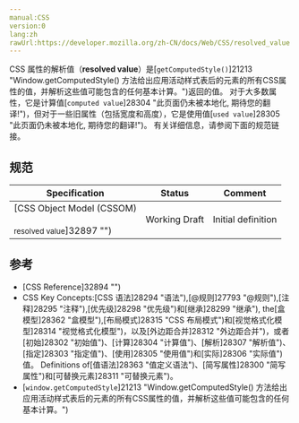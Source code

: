 ```yaml
---
manual:CSS
version:0
lang:zh
rawUrl:https://developer.mozilla.org/zh-CN/docs/Web/CSS/resolved_value
---
```







CSS 属性的解析值（**resolved value**）是[`getComputedStyle()`]21213 "Window.getComputedStyle() 方法给出应用活动样式表后的元素的所有CSS属性的值，并解析这些值可能包含的任何基本计算。")返回的值。 对于大多数属性，它是计算值[`computed value`]28304 "此页面仍未被本地化, 期待您的翻译!")，但对于一些旧属性（包括宽度和高度），它是使用值[`used value`]28305 "此页面仍未被本地化, 期待您的翻译!")。 有关详细信息，请参阅下面的规范链接。


## 规范<a name="规范"></a>

Specification | Status | Comment 
 ---  |  ---  |  ---  | 
[CSS Object Model (CSSOM)<br></br><small>resolved value</small>]32897 "") | Working Draft | Initial definition 


## 参考<a name="参考"></a>

* [CSS Reference]32894 "")
* CSS Key Concepts:[CSS 语法]28294 "语法"),[@规则]27793 "@规则"),[注释]28295 "注释"),[优先级]28298 "优先级")和[继承]28299 "继承"), the[盒模型]28362 "盒模型"),[布局模式]28315 "CSS 布局模式")和[视觉格式化模型]28314 "视觉格式化模型")，以及[外边距合并]28312 "外边距合并")，或者[初始]28302 "初始值")、[计算]28304 "计算值")、[解析]28307 "解析值")、[指定]28303 "指定值")、[使用]28305 "使用值")和[实际]28306 "实际值")值。 Definitions of[值语法]28363 "值定义语法")、[简写属性]28300 "简写属性")和[可替换元素]28311 "可替换元素")。
* [`window.getComputedStyle`]21213 "Window.getComputedStyle() 方法给出应用活动样式表后的元素的所有CSS属性的值，并解析这些值可能包含的任何基本计算。")



